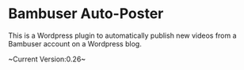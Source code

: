 Bambuser Auto-Poster
====================

This is a Wordpress plugin to automatically publish new videos from a Bambuser account on a Wordpress blog.

~Current Version:0.26~